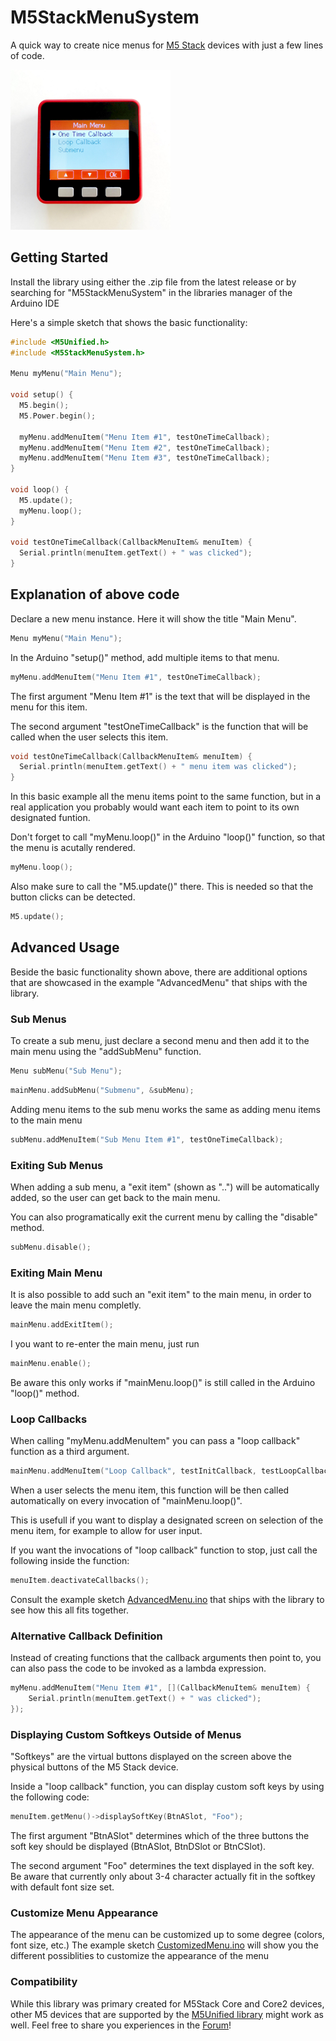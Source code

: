 # M5StackMenuSystem
A quick way to create nice menus for [M5 Stack](https://github.com/m5stack/m5stack) devices with just a few lines of code.

<img src="https://github.com/chhorisberger/M5StackMenuSystem/blob/main/docs/picture.jpg" width="256">

## Getting Started
Install the library using either the .zip file from the latest release or by searching for "M5StackMenuSystem" in the libraries manager of the Arduino IDE

Here's a simple sketch that shows the basic functionality:

```c++
#include <M5Unified.h>
#include <M5StackMenuSystem.h> 

Menu myMenu("Main Menu");

void setup() {
  M5.begin();
  M5.Power.begin();
 
  myMenu.addMenuItem("Menu Item #1", testOneTimeCallback);
  myMenu.addMenuItem("Menu Item #2", testOneTimeCallback);
  myMenu.addMenuItem("Menu Item #3", testOneTimeCallback);
}

void loop() {
  M5.update();
  myMenu.loop();
}

void testOneTimeCallback(CallbackMenuItem& menuItem) {
  Serial.println(menuItem.getText() + " was clicked");
}
```
## Explanation of above code

Declare a new menu instance. Here it will show the title "Main Menu".
```c++
Menu myMenu("Main Menu");
```

In the Arduino "setup()" method, add multiple items to that menu.
```c++
myMenu.addMenuItem("Menu Item #1", testOneTimeCallback);
```
The first argument "Menu Item #1" is the text that will be displayed in the menu for this item.

The second argument "testOneTimeCallback" is the function that will be called when the user selects this item.

```c++
void testOneTimeCallback(CallbackMenuItem& menuItem) {
  Serial.println(menuItem.getText() + " menu item was clicked");
}
```
In this basic example all the menu items point to the same function, but in a real application you probably would want each item to point to its own designated funtion.

Don't forget to call "myMenu.loop()" in the Arduino "loop()" function, so that the menu is acutally rendered. 

```c++
myMenu.loop();
```

Also make sure to call the "M5.update()" there. This is needed so that the button clicks can be detected.

```c++
M5.update();
```


## Advanced Usage

Beside the basic functionality shown above, there are additional options that are showcased in the example "AdvancedMenu" that ships with the library.

### Sub Menus

To create a sub menu, just declare a second menu and then add it to the main menu using the "addSubMenu" function.

```c++
Menu subMenu("Sub Menu");
```

```c++
mainMenu.addSubMenu("Submenu", &subMenu);
```
Adding menu items to the sub menu works the same as adding menu items to the main menu

```c++
subMenu.addMenuItem("Sub Menu Item #1", testOneTimeCallback);
```

### Exiting Sub Menus

When adding a sub menu, a "exit item" (shown as "..") will be automatically added, so the user can get back to the main menu.

You can also programatically exit the current menu by calling the "disable" method.

```c++
subMenu.disable();
```

### Exiting Main Menu

It is also possible to add such an "exit item" to the main menu, in order to leave the main menu completly.

```c++
mainMenu.addExitItem();
```
I you want to re-enter the main menu, just run 

```c++
mainMenu.enable();
```

Be aware this only works if "mainMenu.loop()" is still called in the Arduino "loop()" method.

### Loop Callbacks

When calling "myMenu.addMenuItem" you can pass a "loop callback" function as a third argument.

```c++
mainMenu.addMenuItem("Loop Callback", testInitCallback, testLoopCallback);
```

When a user selects the menu item, this function will be then called automatically on every invocation of "mainMenu.loop()".

This is usefull if you want to display a designated screen on selection of the menu item, for example to allow for user input.

If you want the invocations of "loop callback" function to stop, just call the following inside the function: 

```c++
menuItem.deactivateCallbacks();
```

Consult the example sketch [AdvancedMenu.ino](https://github.com/chhorisberger/M5StackMenuSystem/blob/main/examples/AdvancedMenu/AdvancedMenu.ino) that ships with the library to see how this all fits together.

### Alternative Callback Definition

Instead of creating functions that the callback arguments then point to, you can also pass the code to be invoked as a lambda expression.

```c++
myMenu.addMenuItem("Menu Item #1", [](CallbackMenuItem& menuItem) {
	Serial.println(menuItem.getText() + " was clicked");
});
```

### Displaying Custom Softkeys Outside of Menus

"Softkeys" are the virtual buttons displayed on the screen above the physical buttons of the M5 Stack device.

Inside a "loop callback" function, you can display custom soft keys by using the following code:

```c++
menuItem.getMenu()->displaySoftKey(BtnASlot, "Foo");
```
The first argument "BtnASlot" determines which of the three buttons the soft key should be displayed (BtnASlot, BtnDSlot or BtnCSlot).

The second argument "Foo" determines the text displayed in the soft key. Be aware that currently only about 3-4 character actually fit in the softkey with default font size set.

### Customize Menu Appearance

The appearance of the menu can be customized up to some degree (colors, font size, etc.)
The example sketch [CustomizedMenu.ino](https://github.com/chhorisberger/M5StackMenuSystem/blob/main/examples/CustomizedMenu/CustomizedMenu.ino) will show you the different possiblities to customize the appearance of the menu

### Compatibility

While this library was primary created for M5Stack Core and Core2 devices, other M5 devices that are supported by the [M5Unified library](https://github.com/m5stack/M5Unified) might work as well.
Feel free to share you experiences in the [Forum](https://github.com/chhorisberger/M5StackMenuSystem/discussions)!
